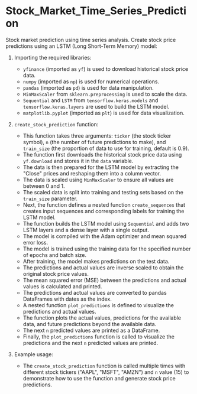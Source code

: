 # Stock_Market_Time_Series_Prediction
 Stock market prediction using time series analysis.
Create stock price predictions using an LSTM (Long Short-Term Memory) model:

1. Importing the required libraries:
   - `yfinance` (imported as `yf`) is used to download historical stock price data.
   - `numpy` (imported as `np`) is used for numerical operations.
   - `pandas` (imported as `pd`) is used for data manipulation.
   - `MinMaxScaler` from `sklearn.preprocessing` is used to scale the data.
   - `Sequential` and `LSTM` from `tensorflow.keras.models` and `tensorflow.keras.layers` are used to build the LSTM model.
   - `matplotlib.pyplot` (imported as `plt`) is used for data visualization.

2. `create_stock_prediction` function:
   - This function takes three arguments: `ticker` (the stock ticker symbol), `n` (the number of future predictions to make), and `train_size` (the proportion of data to use for training, default is 0.9).
   - The function first downloads the historical stock price data using `yf.download` and stores it in the `data` variable.
   - The data is then prepared for the LSTM model by extracting the "Close" prices and reshaping them into a column vector.
   - The data is scaled using `MinMaxScaler` to ensure all values are between 0 and 1.
   - The scaled data is split into training and testing sets based on the `train_size` parameter.
   - Next, the function defines a nested function `create_sequences` that creates input sequences and corresponding labels for training the LSTM model.
   - The function builds the LSTM model using `Sequential` and adds two LSTM layers and a dense layer with a single output.
   - The model is compiled with the Adam optimizer and mean squared error loss.
   - The model is trained using the training data for the specified number of epochs and batch size.
   - After training, the model makes predictions on the test data.
   - The predictions and actual values are inverse scaled to obtain the original stock price values.
   - The mean squared error (MSE) between the predictions and actual values is calculated and printed.
   - The predictions and actual values are converted to pandas DataFrames with dates as the index.
   - A nested function `plot_predictions` is defined to visualize the predictions and actual values.
   - The function plots the actual values, predictions for the available data, and future predictions beyond the available data.
   - The next `n` predicted values are printed as a DataFrame.
   - Finally, the `plot_predictions` function is called to visualize the predictions and the next `n` predicted values are printed.

3. Example usage:
   - The `create_stock_prediction` function is called multiple times with different stock tickers ("AAPL", "MSFT", "AMZN") and `n` value (15) to demonstrate how to use the function and generate stock price predictions.
